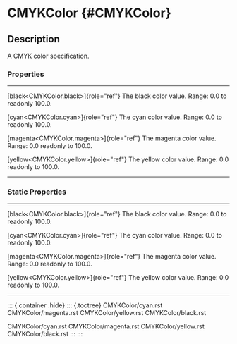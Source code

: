 CMYKColor {#CMYKColor}
=========

Description
-----------

A CMYK color specification.

### Properties

  -------------------------------------------- ------------------------------------
  [black\<CMYKColor.black\>]{role="ref"}       The black color value. Range: 0.0 to
  readonly                                     100.0.

  [cyan\<CMYKColor.cyan\>]{role="ref"}         The cyan color value. Range: 0.0 to
  readonly                                     100.0.

  [magenta\<CMYKColor.magenta\>]{role="ref"}   The magenta color value. Range: 0.0
  readonly                                     to 100.0.

  [yellow\<CMYKColor.yellow\>]{role="ref"}     The yellow color value. Range: 0.0
  readonly                                     to 100.0.
  -------------------------------------------- ------------------------------------

### Static Properties

  -------------------------------------------- ------------------------------------
  [black\<CMYKColor.black\>]{role="ref"}       The black color value. Range: 0.0 to
  readonly                                     100.0.

  [cyan\<CMYKColor.cyan\>]{role="ref"}         The cyan color value. Range: 0.0 to
  readonly                                     100.0.

  [magenta\<CMYKColor.magenta\>]{role="ref"}   The magenta color value. Range: 0.0
  readonly                                     to 100.0.

  [yellow\<CMYKColor.yellow\>]{role="ref"}     The yellow color value. Range: 0.0
  readonly                                     to 100.0.
  -------------------------------------------- ------------------------------------

::: {.container .hide}
::: {.toctree}
CMYKColor/cyan.rst CMYKColor/magenta.rst CMYKColor/yellow.rst
CMYKColor/black.rst

CMYKColor/cyan.rst CMYKColor/magenta.rst CMYKColor/yellow.rst
CMYKColor/black.rst
:::
:::
